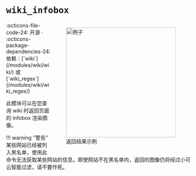 # `wiki_infobox`
<figure style="float: right;">
  <img src="/assets/infobox-example.jpg" width="300px" alt="例子" />
  <figcaption>返回结果示例</figcaption>
</figure>
:octicons-file-code-24: 开源 ·
:octicons-package-dependencies-24: 依赖：[`wiki`](/modules/wiki/wiki/) 或 [`wiki_regex`](/modules/wiki/wiki_regex/)

此模块可以在您查询 wiki 时返回页面的 infobox 渲染图像。

!!! warning "警告"
    某些网站已经被列入黑名单，使用此命令无法获取某些网站的信息。即使网站不在黑名单内，返回的图像仍将经过小可云智能过滤，请不要作死。
